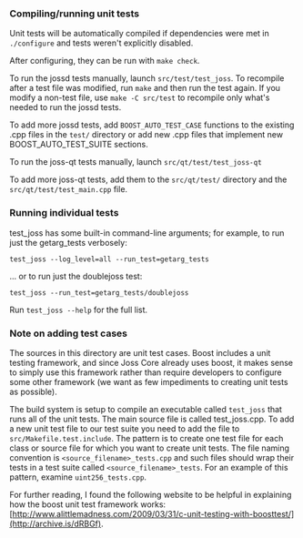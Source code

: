 ### Compiling/running unit tests

Unit tests will be automatically compiled if dependencies were met in `./configure`
and tests weren't explicitly disabled.

After configuring, they can be run with `make check`.

To run the jossd tests manually, launch `src/test/test_joss`. To recompile
after a test file was modified, run `make` and then run the test again. If you
modify a non-test file, use `make -C src/test` to recompile only what's needed
to run the jossd tests.

To add more jossd tests, add `BOOST_AUTO_TEST_CASE` functions to the existing
.cpp files in the `test/` directory or add new .cpp files that
implement new BOOST_AUTO_TEST_SUITE sections.

To run the joss-qt tests manually, launch `src/qt/test/test_joss-qt`

To add more joss-qt tests, add them to the `src/qt/test/` directory and
the `src/qt/test/test_main.cpp` file.

### Running individual tests

test_joss has some built-in command-line arguments; for
example, to run just the getarg_tests verbosely:

    test_joss --log_level=all --run_test=getarg_tests

... or to run just the doublejoss test:

    test_joss --run_test=getarg_tests/doublejoss

Run `test_joss --help` for the full list.

### Note on adding test cases

The sources in this directory are unit test cases.  Boost includes a
unit testing framework, and since Joss Core already uses boost, it makes
sense to simply use this framework rather than require developers to
configure some other framework (we want as few impediments to creating
unit tests as possible).

The build system is setup to compile an executable called `test_joss`
that runs all of the unit tests.  The main source file is called
test_joss.cpp. To add a new unit test file to our test suite you need
to add the file to `src/Makefile.test.include`. The pattern is to create
one test file for each class or source file for which you want to create
unit tests.  The file naming convention is `<source_filename>_tests.cpp`
and such files should wrap their tests in a test suite
called `<source_filename>_tests`. For an example of this pattern,
examine `uint256_tests.cpp`.

For further reading, I found the following website to be helpful in
explaining how the boost unit test framework works:
[http://www.alittlemadness.com/2009/03/31/c-unit-testing-with-boosttest/](http://archive.is/dRBGf).
